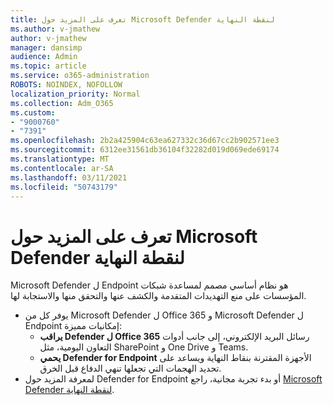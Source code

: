 ```yaml
---
title: تعرف على المزيد حول Microsoft Defender لنقطة النهاية
ms.author: v-jmathew
author: v-jmathew
manager: dansimp
audience: Admin
ms.topic: article
ms.service: o365-administration
ROBOTS: NOINDEX, NOFOLLOW
localization_priority: Normal
ms.collection: Adm_O365
ms.custom:
- "9000760"
- "7391"
ms.openlocfilehash: 2b2a425904c63ea627332c36d67cc2b902571ee3
ms.sourcegitcommit: 6312ee31561db36104f32282d019d069ede69174
ms.translationtype: MT
ms.contentlocale: ar-SA
ms.lasthandoff: 03/11/2021
ms.locfileid: "50743179"
---
```

# <a name="learn-more-about-microsoft-defender-for-endpoint"></a>تعرف على المزيد حول Microsoft Defender لنقطة النهاية

Microsoft Defender ل Endpoint هو نظام أساسي مصمم لمساعدة شبكات المؤسسات على منع التهديدات المتقدمة والكشف عنها والتحقق منها والاستجابة لها.

- يوفر كل من Microsoft Defender ل Office 365 و Microsoft Defender ل Endpoint إمكانيات مميزة:
  - **يراقب Defender ل Office 365** رسائل البريد الإلكتروني، إلى جانب أدوات التعاون اليومية، مثل SharePoint و One Drive و Teams.
  - **يحمي Defender for Endpoint** الأجهزة المقترنة بنقاط النهاية ويساعد على تحديد الهجمات التي تجعلها تنهي الدفاع قبل الخرق.
- لمعرفة المزيد حول Defender for Endpoint أو بدء تجربة مجانية، راجع [Microsoft Defender لنقطة النهاية](https://go.microsoft.com/fwlink/?linkid=2094113).
